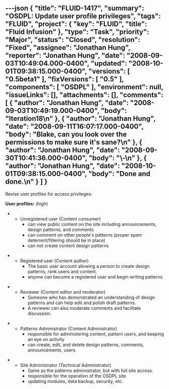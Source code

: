 ---json
{
  "title": "FLUID-1417",
  "summary": "OSDPL: Update user profile privileges",
  "tags": "FLUID",
  "project": {
    "key": "FLUID",
    "title": "Fluid Infusion"
  },
  "type": "Task",
  "priority": "Major",
  "status": "Closed",
  "resolution": "Fixed",
  "assignee": "Jonathan Hung",
  "reporter": "Jonathan Hung",
  "date": "2008-09-03T10:49:04.000-0400",
  "updated": "2008-10-01T09:38:15.000-0400",
  "versions": [
    "0.5beta1"
  ],
  "fixVersions": [
    "0.5"
  ],
  "components": [
    "OSDPL"
  ],
  "environment": null,
  "issueLinks": [],
  "attachments": [],
  "comments": [
    {
      "author": "Jonathan Hung",
      "date": "2008-09-03T10:49:19.000-0400",
      "body": "Iteration18\n"
    },
    {
      "author": "Jonathan Hung",
      "date": "2008-09-11T16:07:17.000-0400",
      "body": "Blake, can you look over the permissions to make sure it's sane?\n"
    },
    {
      "author": "Jonathan Hung",
      "date": "2008-09-30T10:41:36.000-0400",
      "body": "\\-\n"
    },
    {
      "author": "Jonathan Hung",
      "date": "2008-10-01T09:38:15.000-0400",
      "body": "Done and done.\n"
    }
  ]
}
---
Revise user profiles for access privileges:

**User profiles:** (high)

*
  * Unregistered user (Content consumer)
    * can view public content on the site including announcements, design patterns, and comments
    * can comment on other people's patterns (proper spam deterrent/filtering should be in place)
    * can not create content design patterns

-
  * Registered user (Content author)
    * The basic user account allowing a person to create design patterns, rank users and content.
    * anyone can become a registered user and begin writing patterns

*
  * Reviewer (Content editor and moderator)
    * Someone who has demonstrated an understanding of design patterns and can help edit and polish draft patterns.
    * A reviewer can also moderate comments and facilitate discussion.

-
  * Patterns Administrator (Content Administrator)
    * responsible for administering content, pattern users, and keeping an eye on activity
    * can create, edit, and delete design patterns, comments, announcements, users

*
  * Site Administrator (Technical Administrator)
    * Same as the patterns administrator, but with full site access.
    * responsible for the operation of the OSDPL site
    * updating modules, data backup, security, etc.

        